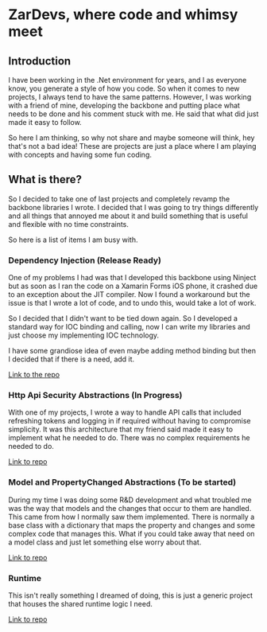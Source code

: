 # ZarDevs, where code and whimsy meet

## Introduction

I have been working in the .Net environment for years, and I as everyone know, you generate a style of how you code. So when it comes to new projects, I always tend to have the same patterns. However, I was working with a friend of mine, developing the backbone and putting place what needs to be done and his comment stuck with me. He said that what did just made it easy to follow.

So here I am thinking, so why not share and maybe someone will think, hey that's not a bad idea! These are projects are just a place where I am playing with concepts and having some fun coding.

## What is there?

So I decided to take one of last projects and completely revamp the backbone libraries I wrote. I decided that I was going to try things differently and all things that annoyed me about it and build something that is useful and flexible with no time constraints.

So here is a list of items I am busy with.

### Dependency Injection (Release Ready)

One of my problems I had was that I developed this backbone using Ninject but as soon as I ran the code on a Xamarin Forms iOS phone, it crashed due to an exception about the JIT compiler. Now I found a workaround but the issue is that I wrote a lot of code, and to undo this, would take a lot of work.

So I decided that I didn't want to be tied down again. So I developed a standard way for IOC binding and calling, now I can write my libraries and just choose my implementing IOC technology.

I have some grandiose idea of even maybe adding method binding but then I decided that if there is a need, add it.

[Link to the repo](./Dependency/README.md)

### Http Api Security Abstractions (In Progress)

With one of my projects, I wrote a way to handle API calls that included refreshing tokens and logging in if required without having to compromise simplicity. It was this architecture that my friend said made it easy to implement what he needed to do. There was no complex requirements he needed to do.

[Link to repo](./Http/README.md)

### Model and PropertyChanged Abstractions (To be started)

During my time I was doing some R&D development and what troubled me was the way that models and the changes that occur to them are handled. This came from how I normally saw them implemented. There is normally a base class with a dictionary that maps the property and changes and some complex code that manages this. What if you could take away that need on a model class and just let something else worry about that.

[Link to repo](./Models/README.md)

### Runtime

This isn't really something I dreamed of doing, this is just a generic project that houses the shared runtime logic I need.

[Link to repo](./Runtime/README.MD)
